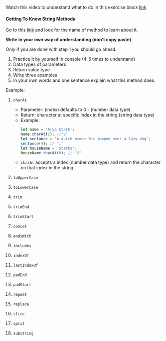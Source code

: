 Watch this video to understand what to do in this exercise block [link](https://www.youtube.com/watch?v=zGpplZj4zY0&feature=youtu.be)

#### Getting To Know String Methods

Go to this [link](https://developer.mozilla.org/en-US/docs/Web/JavaScript/Reference/Global_Objects/String) and look for the name of method to learn about it.

**Write in your own way of understanding (don't copy paste)**

Only if you are done with step 1 you should go ahead.

1. Practice it by yourself in console (4-5 times to understand)
2. Data types of parameters
3. Return value type
4. Write three examples
5. In your own words and one sentence explain what this method does.

Example:

1. `charAt`

   - Parameter: (index) defaults to 0 - (number data type)
   - Return: character at specific index in the string (string data type)
   - Example:
     ```js
     let name = 'Arya Stark';
     name.charAt(2); //"y"
     let sentance = 'A quick brown fox jumped over a lazy dog';
     sentance(4); // "i"
     let houseName = 'Starks';
     houseName.charAt(0); // "S"
     ```
   - `charAt` accepts a index (number data type) and return the character on that index in the string.

2. `toUpperCase`
<!-- name.toUpperCase(); 
"ARYA STARK"
-->
3. `toLowerCase`
<!--name.toLowerCase(); 

"arya stark"
-->

4. `trim`
<!-- let city = "       Durgapur   ";
city.trim();
"Durgapur"
 -->
5. `trimEnd`
<!-- city.trimEnd();
'       Durgapur' -->
6. `trimStart`
<!-- city.trimStart();
'Durgapur   '
 -->
7. `concat`
<!-- let arr1 = [1,2,3,4,5,6];
let arr2 = [7,8,12,44,55,10];
arr1.concat(arr2);
(12) [1, 2, 3, 4, 5, 6, 7, 8, 12, 44, 55, 10]
0
: 
1
1
: 
2
2
: 
3
3
: 
4
4
: 
5
5
: 
6
6
: 
7
7
: 
8
8
: 
12
9
: 
44
10
: 
55
11
: 
10
 -->
8. `endsWith`
<!-- city.endsWith("r");
true;
 -->
9. `includes`
<!-- let str = "My Name Is Oly Rajak";
undefined
str.includes("Oly");
true -->
10. `indexOf`
<!-- arr1.indexOf(1);
0 -->
11. `lastIndexOf`
<!-- let arr3 = [1,2,3,4,5,6,7,1,3,1,6,3,9];

arr3.lastIndexOf(3);
11 -->
12. `padEnd`
<!-- 
let number = '2007';

console.log(number.padEnd(5));
// "2007  " -->
13. `padStart`
<!-- 
let number = '2007';

console.log(number.padStart(5));
// "     2007" -->
14. `repeat`
<!-- let text = "Hello world!";
console.log(text.repeat(2));
VM11057:2 Hello world!Hello world! -->
15. `replace`
<!-- console.log(text.replace('world','oly'));
Hello oly! -->
16. `slice`
<!-- arr1.slice(1, 3);
(2) [2, 3] -->
17. `split`
<!-- text.split("");
(12) ['H', 'e', 'l', 'l', 'o', ' ', 'w', 'o', 'r', 'l', 'd', '!'] -->
18. `substring`
<!-- text.substring(0, 8);
'Hello wo' -->
